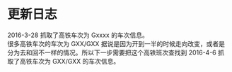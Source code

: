 # 更新日志

2016-3-28   抓取了高铁车次为 Gxxxx 的车次信息。  
    很多高铁车次的车次为 GXX/GXX 据说是因为开到一半的时候走向改变，或者是分为去和回不一样的情况。所以下一步需要把这个高铁班次查找到
2016-4-6   抓取了高铁车次为 GXX/GXX 的车次信息。  